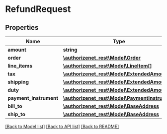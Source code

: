# RefundRequest

## Properties
Name | Type | Description | Notes
------------ | ------------- | ------------- | -------------
**amount** | **string** |  | 
**order** | [**\authorizenet_rest\Model\Order**](Order.md) |  | [optional] 
**line_items** | [**\authorizenet_rest\Model\LineItem[]**](LineItem.md) |  | [optional] 
**tax** | [**\authorizenet_rest\Model\ExtendedAmount**](ExtendedAmount.md) |  | [optional] 
**shipping** | [**\authorizenet_rest\Model\ExtendedAmount**](ExtendedAmount.md) |  | [optional] 
**duty** | [**\authorizenet_rest\Model\ExtendedAmount**](ExtendedAmount.md) |  | [optional] 
**payment_instrument** | [**\authorizenet_rest\Model\PaymentInstrument**](PaymentInstrument.md) |  | 
**bill_to** | [**\authorizenet_rest\Model\BaseAddress**](BaseAddress.md) |  | [optional] 
**ship_to** | [**\authorizenet_rest\Model\BaseAddress**](BaseAddress.md) |  | [optional] 

[[Back to Model list]](../README.md#documentation-for-models) [[Back to API list]](../README.md#documentation-for-api-endpoints) [[Back to README]](../README.md)


